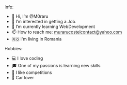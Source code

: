 Info:
 - 👋 Hi, I’m @M0raru  
 - 👀 I’m interested in getting a Job.
 - 🌱 I’m currently learning WebDevelopment
 - 📫 How to reach me: murarucostelcontact@yahoo.com
 - 🇷🇴 I'm living in Romania
 
Hobbies:
 - 💻 I love coding
 - 🎓 One of my passions is learning new skills
 - 🚀 I like competitions
 - 🚗 Car lover

<!---
M0raru/M0raru is a ✨ special ✨ repository because its `README.md` (this file) appears on your GitHub profile.
You can click the Preview link to take a look at your changes.
--->
